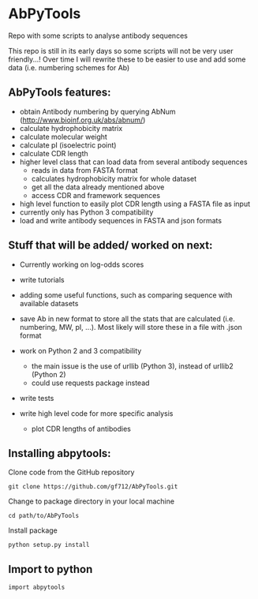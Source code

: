 # AbPyTools
Repo with some scripts to analyse antibody sequences

This repo is still in its early days so some scripts will not be very user friendly...!
Over time I will rewrite these to be easier to use and add some data (i.e. numbering schemes for Ab)

AbPyTools features:
- 
- obtain Antibody numbering by querying AbNum (http://www.bioinf.org.uk/abs/abnum/)
- calculate hydrophobicity matrix
- calculate molecular weight
- calculate pI (isoelectric point)
- calculate CDR length
- higher level class that can load data from several antibody sequences
  - reads in data from FASTA format
  - calculates hydrophobicity matrix for whole dataset
  - get all the data already mentioned above
  - access CDR and framework sequences
- high level function to easily plot CDR length using a FASTA file as input
- currently only has Python 3 compatibility
- load and write antibody sequences in FASTA and json formats

Stuff that will be added/ worked on next:
- 
- Currently working on log-odds scores
- write tutorials
- adding some useful functions, such as comparing sequence with available datasets

- save Ab in new format to store all the stats that are calculated (i.e. numbering, MW, pI, ...). Most likely will store 
these in a file with .json format
- work on Python 2 and 3 compatibility
  - the main issue is the use of urllib (Python 3), instead of urllib2 (Python 2)
  - could use requests package instead 
- write tests
- write high level code for more specific analysis
  - plot CDR lengths of antibodies

Installing abpytools:
-
Clone code from the GitHub repository

`git clone https://github.com/gf712/AbPyTools.git`

Change to package directory in your local machine

`cd path/to/AbPyTools`

Install package

`python setup.py install`

Import to python
-
`import abpytools`